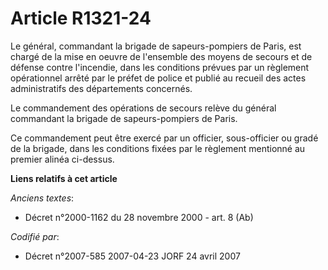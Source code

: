 # Article R1321-24

Le général, commandant la brigade de sapeurs-pompiers de Paris, est chargé de la mise en oeuvre de l'ensemble des moyens de
secours et de défense contre l'incendie, dans les conditions prévues par un règlement opérationnel arrêté par le préfet de
police et publié au recueil des actes administratifs des départements concernés.

Le commandement des opérations de secours relève du général commandant la brigade de sapeurs-pompiers de Paris.

Ce commandement peut être exercé par un officier, sous-officier ou gradé de la brigade, dans les conditions fixées par le
règlement mentionné au premier alinéa ci-dessus.

**Liens relatifs à cet article**

_Anciens textes_:

  - Décret n°2000-1162 du 28 novembre 2000 - art. 8 (Ab)

_Codifié par_:

  - Décret n°2007-585 2007-04-23 JORF 24 avril 2007
